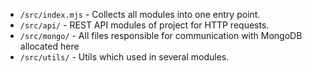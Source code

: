 * `/src/index.mjs` - Collects all modules into one entry point.
* `/src/api/` - REST API modules of project for HTTP requests.
* `/src/mongo/` - All files responsible for communication with MongoDB allocated here 
* `/src/utils/` - Utils which used in several modules.

 